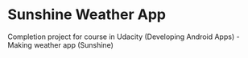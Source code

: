 # Sunshine Weather App
Completion project for course in Udacity (Developing Android Apps) - Making weather app (Sunshine)
